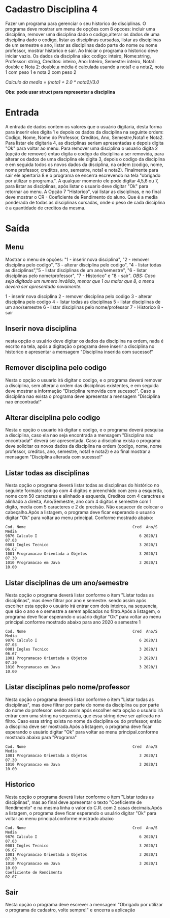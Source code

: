 # Cadastro Disciplina 4

Fazer um programa para gerenciar  o seu  historico de disciplinas. O programa deve mostrar um menu de opções com 8 opcoes: incluir uma disciplina, remover uma disciplina dado o codigo,alterar os dados de uma disciplina dado o codigo, listar as disciplinas cursadas, listar as disciplinas de um semestre e ano, listar as disciplinas dado parte do nome ou nome professor, mostrar historico e sair.  Ao Iniciar o programa o historico deve iniciar vazio. Os dados da disciplina são: codigo: inteiro, Nome:string, Professor: string, Creditos: inteiro, Ano: Inteiro, Semestre: inteiro, Nota1: double e Nota 2: double.a média é calculada usando a nota1 e a nota2, nota 1 com peso 1 e nota 2 com peso 2  

*Calculo da media = (nota1 + 2.0 \* nota2)/3.0*

**Obs: pode usar struct para representar a disciplina**   

# Entrada

A entrada de dados contem os valores que o usuário digitaria, desta forma para inserir eles digita 1 e depois os dados da disciplina na seguinte ordem: Codigo, Nome, Nome do Professor, Creditos, Ano, Semestre,Nota1 e Nota2. Para listar ele digitaria 4, as disciplinas seriam apresentadas e depois digita "Ok" para voltar ao menu. Para remover uma disciplina o usuario digita 2 (opção de remover) entao digita o codigo da disciplina a ser removida, para alterar os dados de uma disciplina ele digita 3, depois o codigo da disciplina e em seguida todos os novos dados da disciplina, na ordem (codigo, nome, nome professor, creditos, ano, semestre, nota1 e nota2). Finalmente para sair ele apertaria 8 e o programa se encerra escrevendo na tela "obrigado por utilizar o programa.". A qualquer momento ele pode digitar 4,5,6 ou 7, para listar as disciplinas, após listar o usuario deve digitar "Ok" para retornar ao menu. A Opção 7 "Historico", vai listar as disciplinas, e no final deve mostrar o CR - Coeficiente de Rendimento do aluno. Que é a media ponderada de todas as disciplinas cursadas, onde o peso de cada disciplina é a quantidade de creditos da mesma.


# Saída

## Menu

Mostrar o menu de opções: "1 - inserir nova disciplina", "2 - remover disciplina pelo codigo", "3 - alterar disciplina pelo codigo", "4 - listar todas as disciplinas","5 - listar disciplinas de um ano/semestre", "6 - listar disciplinas pelo nome/professor", "7 - Historico"  e "8 - sair".
*OBS: Caso seja digitado um numero inválido, menor que 1 ou maior que 8, o menu deverá ser apresentado novamente.*

1 - inserir nova disciplina
2 - remover disciplina pelo codigo
3 - alterar disciplina pelo codigo
4 - listar todas as disciplinas
5 - listar disciplinas de um ano/semestre
6 - listar disciplinas pelo nome/professor
7 - Historico
8 - sair

## Inserir nova disciplina

nesta opção o usuário deve digitar os dados da disciplina na ordem, nada é escrito na tela, após a digitação o programa deve inserir a disciplina no historico e apresentar a mensagem "Disciplina inserida com sucesso!"

## Remover disciplina pelo codigo

Nesta o opção o usuario irá digitar o codigo, e o programa deverá remover a disciplina, sem alterar a ordem das disciplinas existentes, e em seguida deve mostrar a informação "Disciplina removida com sucesso!". Caso a disciplina nao exista o programa deve apresentar a mensagem "Disciplina nao encontrada!"

## Alterar disciplina pelo codigo

Nesta o opção o usuario irá digitar o codigo, e o programa deverá pesquisa a disciplina, caso ela nao seja encontrada a mensagem "Disciplina nao encontrada!" deverá ser apresentada. Caso a disciplina exista o programa deve solicitar os novos dados da disciplina na ordem (codigo, nome, nome professor, creditos, ano, semestre, nota1 e nota2) e ao final mostrar a mensagem "Disciplina alterada com sucesso!"

## Listar todas as disciplinas

Nesta opção o programa deverá listar todas as disciplinas do histórico  no seguinte formato: codigo com 4 digitos e preenchido com zero a esquerda, nome com 50 caracteres e alinhado a esquerda, Creditos com 4 caractres e alinhado a direita, Ano/Semestre, ano com 4 digitos e semestre com 1 digito, media com 5 caracteres e 2 de precisão.  Não esquecer de colocar o cabeçalho.Após a listagem, o programa deve ficar esperando o usuario digitar "Ok" para voltar ao menu principal. Conforme mostrado abaixo:

~~~
Cod. Nome                                               Cred  Ano/S Media
9876 Calculo I                                             6 2020/1 07.03
0001 Ingles Tecnico                                        3 2020/1 06.67
1001 Programacao Orientada a Objetos                       3 2020/1 07.30
1010 Programacao em Java                                   3 2020/1 10.00
~~~

## Listar disciplinas de um ano/semestre

Nesta opção o programa deverá listar conforme o item "Listar todas as disciplinas", mas deve filtrar por ano e semestre. sendo assim após escolher esta opção o usuário irá entrar com dois inteiros, na sequencia, que são o ano e o semestre a serem aplicados no filtro.Após a listagem, o programa deve ficar esperando o usuário digitar "Ok" para voltar ao menu principal.conforme mostrado abaixo para ano 2020 e semestre 1

~~~
Cod. Nome                                               Cred  Ano/S Media
9876 Calculo I                                             6 2020/1 07.03
0001 Ingles Tecnico                                        3 2020/1 06.67
1001 Programacao Orientada a Objetos                       3 2020/1 07.30
1010 Programacao em Java                                   3 2020/1 10.00
~~~

## Listar disciplinas pelo nome/professor

Nesta opção o programa deverá listar conforme o item "Listar todas as disciplinas", mas deve filtrar por parte do nome da disciplina ou por parte do nome do professor. sendo assim após escolher esta opção o usuário irá entrar com uma string na sequencia, que essa string deve ser aplicada no filtro. Caso essa string exista no nome da disciplina ou do professor, então a discplina deve ser mostrada.Após a listagem, o programa deve ficar esperando o usuário digitar "Ok" para voltar ao menu principal.conforme mostrado abaixo para "Programa"

~~~
Cod. Nome                                               Cred  Ano/S Media
1001 Programacao Orientada a Objetos                       3 2020/1 07.30
1010 Programacao em Java                                   3 2020/1 10.00
~~~


## Historico

Nesta opção o programa deverá listar conforme o item "Listar todas as disciplinas", mas ao final deve apresentar o texto "Coeficiente de Rendimento" e na mesma linha o valor do C.R. com 2 casas decimais.Após a listagem, o programa deve ficar esperando o usuário digitar "Ok" para voltar ao menu principal.conforme mostrado abaixo

~~~
Cod. Nome                                               Cred  Ano/S Media
9876 Calculo I                                             6 2020/1 07.03
0001 Ingles Tecnico                                        3 2020/1 06.67
1001 Programacao Orientada a Objetos                       3 2020/1 07.30
1010 Programacao em Java                                   3 2020/1 10.00
Coeficiente de Rendimento                                           02.07
~~~

## Sair

Nesta opção o programa deve escrever a mensagem "Obrigado por utilizar o programa de cadastro, volte sempre!" e encerra a aplicação